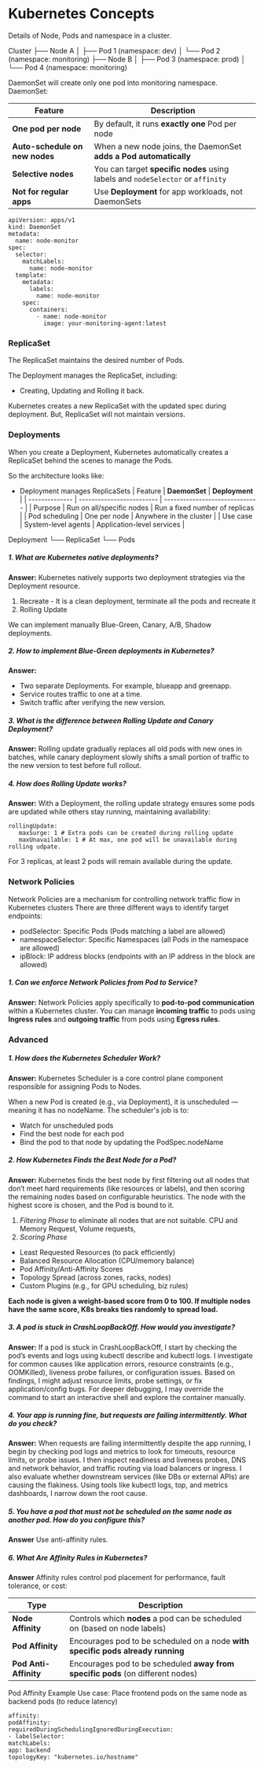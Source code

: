 # Kubernetes Concepts

Details of Node, Pods and namespace in a cluster.

Cluster
├── Node A
│   ├── Pod 1 (namespace: dev)
│   └── Pod 2 (namespace: monitoring)
├── Node B
│   ├── Pod 3 (namespace: prod)
│   └── Pod 4 (namespace: monitoring)

DaemonSet will create only one pod into monitoring namespace.
DaemonSet:

| Feature                        | Description                                                                     |
| ------------------------------ | ------------------------------------------------------------------------------- |
| **One pod per node**           | By default, it runs **exactly one** Pod per node                                |
| **Auto-schedule on new nodes** | When a new node joins, the DaemonSet **adds a Pod automatically**               |
| **Selective nodes**            | You can target **specific nodes** using labels and `nodeSelector` or `affinity` |
| **Not for regular apps**       | Use **Deployment** for app workloads, not DaemonSets                            |

~~~
apiVersion: apps/v1
kind: DaemonSet
metadata:
  name: node-monitor
spec:
  selector:
    matchLabels:
      name: node-monitor
  template:
    metadata:
      labels:
        name: node-monitor
    spec:
      containers:
        - name: node-monitor
          image: your-monitoring-agent:latest
~~~

### ReplicaSet 

The ReplicaSet maintains the desired number of Pods.

The Deployment manages the ReplicaSet, including:
* Creating, Updating and Rolling it back.

Kubernetes creates a new ReplicaSet with the updated spec during deployment.
But, ReplicaSet will not maintain versions.

### Deployments

When you create a Deployment, Kubernetes automatically creates a ReplicaSet behind the scenes to manage the Pods.

So the architecture looks like:

* Deployment manages ReplicaSets
  | Feature        | **DaemonSet**             | **Deployment**                 |
  | -------------- | ------------------------- | ------------------------------ |
  | Purpose        | Run on all/specific nodes | Run a fixed number of replicas |
  | Pod scheduling | One per node              | Anywhere in the cluster        |
  | Use case       | System-level agents       | Application-level services     |

Deployment
└── ReplicaSet
      └── Pods

##### 1. What are Kubernetes native deployments?

**Answer:**  Kubernetes natively supports two deployment strategies via the Deployment resource. 
1. Recreate - It is a clean deployment, terminate all the pods and recreate it
2. Rolling Update 

We can implement manually Blue-Green, Canary, A/B, Shadow deployments.

##### 2. How to implement Blue-Green deployments in Kubernetes?
**Answer:** 
* Two separate Deployments. For example, blueapp and greenapp.
* Service routes traffic to one at a time.
* Switch traffic after verifying the new version.

##### 3. What is the difference between Rolling Update and Canary Deployment?
**Answer:** Rolling update gradually replaces all old pods with new ones in batches, while canary deployment slowly shifts a small portion of traffic to the new version to test before full rollout.

##### 4. How does Rolling Update works? 
**Answer:** With a Deployment, the rolling update strategy ensures some pods are updated while others stay running, maintaining availability:
 ~~~~ 
 rollingUpdate:
    maxSurge: 1 # Extra pods can be created during rolling update
    maxUnavailable: 1 # At max, one pod will be unavailable during rolling udpate.
~~~~
For 3 replicas, at least 2 pods will remain available during the update.

### Network Policies

Network Policies are a mechanism for controlling network traffic flow in Kubernetes clusters
There are three different ways to identify target endpoints:
* podSelector: Specific Pods (Pods matching a label are allowed)
* namespaceSelector: Specific Namespaces (all Pods in the namespace are allowed)
* ipBlock: IP address blocks (endpoints with an IP address in the block are allowed)

##### 1. Can we enforce Network Policies from Pod to Service?
**Answer:** Network Policies apply specifically to **pod-to-pod communication** within a Kubernetes cluster. You can manage **incoming traffic** to pods using **Ingress rules** and **outgoing traffic** from pods using **Egress rules**.

### Advanced
##### 1. How does the Kubernetes Scheduler Work?
**Answer:** Kubernetes Scheduler is a core control plane component responsible for assigning Pods to Nodes.

When a new Pod is created (e.g., via Deployment), it is unscheduled — meaning it has no nodeName. The scheduler's job is to:

* Watch for unscheduled pods
* Find the best node for each pod
* Bind the pod to that node by updating the PodSpec.nodeName

##### 2. How Kubernetes Finds the Best Node for a Pod?
**Answer:**
Kubernetes finds the best node by first filtering out all nodes that don’t meet hard requirements (like resources or 
labels), and then scoring the remaining nodes based on configurable heuristics. The node with the highest score is 
chosen, and the Pod is bound to it.

1. *Filtering Phase* to eliminate all nodes that are not suitable.
   CPU and Memory Request, Volume requests,
2. *Scoring Phase* <br>
* Least Requested Resources (to pack efficiently) <br>
* Balanced Resource Allocation (CPU/memory balance) <br>
* Pod Affinity/Anti-Affinity Scores <br>
* Topology Spread (across zones, racks, nodes) <br>
* Custom Plugins (e.g., for GPU scheduling, biz rules) <br>

**Each node is given a weight-based score from 0 to 100. If multiple nodes have the same score, K8s breaks ties randomly to spread load.**

##### 3. A pod is stuck in CrashLoopBackOff. How would you investigate?
**Answer:** If a pod is stuck in CrashLoopBackOff, I start by checking the pod’s events and logs using kubectl describe 
and kubectl logs. I investigate for common causes like application errors, resource constraints (e.g., OOMKilled), 
liveness probe failures, or configuration issues. Based on findings, I might adjust resource limits, probe settings, or 
fix application/config bugs. For deeper debugging, I may override the command to start an interactive shell and explore 
the container manually.

##### 4. Your app is running fine, but requests are failing intermittently. What do you check?
**Answer:** When requests are failing intermittently despite the app running, I begin by checking pod logs and metrics
to look for timeouts, resource limits, or probe issues. I then inspect readiness and liveness probes, DNS and network 
behavior, and traffic routing via load balancers or ingress. I also evaluate whether downstream services (like DBs or 
external APIs) are causing the flakiness. Using tools like kubectl logs, top, and metrics dashboards, I narrow down the
root cause.

##### 5. You have a pod that must not be scheduled on the same node as another pod. How do you configure this?
**Answer** Use anti-affinity rules.

##### 6. What Are Affinity Rules in Kubernetes?
**Answer** Affinity rules control pod placement for performance, fault tolerance, or cost:


| Type                  | Description                                                                     |
| --------------------- | ------------------------------------------------------------------------------- |
| **Node Affinity**     | Controls which **nodes** a pod can be scheduled on (based on node labels)       |
| **Pod Affinity**      | Encourages pod to be scheduled on a node **with specific pods already running** |
| **Pod Anti-Affinity** | Encourages pod to be scheduled **away from specific pods** (on different nodes) |

Pod Affinity Example
Use case: Place frontend pods on the same node as backend pods (to reduce latency)
~~~~
affinity:
podAffinity:
requiredDuringSchedulingIgnoredDuringExecution:
- labelSelector:
matchLabels:
app: backend
topologyKey: "kubernetes.io/hostname"
~~~~

